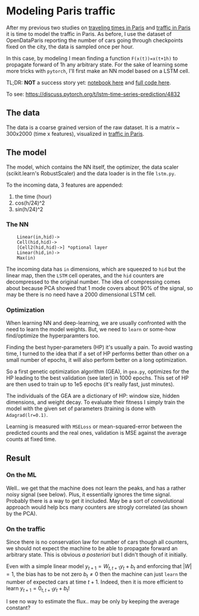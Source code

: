 # Modeling Paris traffic

After my previous two studies on [traveling times in Paris](https://github.com/astyonax/TimingParis) and [traffic in Paris](https://github.com/astyonax/heartbeat-traffic) it is time to model the traffic in Paris. As before, I use the dataset of OpenDataParis reporting the number of cars going through checkpoints fixed on the city, the data is sampled once per hour.

In this case, by modeling I mean finding a function `F(x(t))=x(t+1h)` to propagate forward of 1h any arbitrary state.
For the sake of learning some more tricks with `pytorch`, I'll first make an NN model based on a LSTM cell.

TL;DR: **NOT** a success story yet:
[notebook here](LSTM-2.ipynb) and [full code here](lstm.py).

To see: https://discuss.pytorch.org/t/lstm-time-series-prediction/4832

## The data

The data is a coarse grained version of the raw dataset. 
It is a matrix ~ 300x2000  (time x features), visualized in [traffic in Paris](https://github.com/astyonax/heartbeat-traffic).

## The model
The model, which contains the NN itself, the optimizer, the data scaler (scikit.learn's RobustScaler) and the data loader is in the file `lstm.py`.

To the incoming data, 3 features are appended:
1. the time (hour)
2. cos(h/24)^2
3. sin(h/24)^2


### The NN

```
    Linear(in,hid)->
    Cell(hid,hid)->
    [Cell2(hid,hid)->] *optional layer
    Linear(hid,in)->
    Max(in)
```
The incoming data has `in` dimensions, which are squeezed to `hid` but the linear map,
then the `LSTM` cell operates, and the `hid` counters are decompressed to the original number.
The idea of compressing comes about because PCA showed that 1 mode covers about 90% of the signal, so may be there is no need have a 2000 dimensional LSTM cell.

### Optimization

When learning NN and deep-learning, we are usually confronted with the need to learn the model weights.
But, we need to `learn` or some-how find/optimize the hyperparamters too.

Finding the best hyper-parameters (HP) it's usually a pain. To avoid wasting time,
I turned to the idea that if a set of HP performs better than other on a small number of epochs, it will also perform better on a long optimization.

So a first genetic optimization algorithm (GEA), in `gea.py`, optimizes for the HP leading to the best validation (see later)  in 1000 epochs.
This set of HP are then used to train up to 1e5 epochs (it's really fast, just minutes).

The individuals of the GEA are a dictionary of HP: window size, hidden dimensions, and weight decay.
To evaluate their fitness I simply train the model with the given set of parameters (training is done with `Adagrad(lr=0.1)`.

Learning is measured with `MSELoss` or mean-squared-error between the predicted counts and the real ones,
validation is MSE against the average counts at fixed time.

## Result

### On the ML
Well.. we get that the machine does not learn the peaks, and has a rather noisy signal (see below).
Plus, it essentially ignores the time signal. Probably there is a way to get it included.
May be a sort of convolutional approach would help bcs many counters are strogly correlated (as shown by the PCA).

### On the traffic
Since there is no conservation law for number of cars though all counters, we should not expect the machine to be able to propagate forward
an arbitrary state. This is obvious _a posteriori_ but I didn't though of it initially. 

Even with a simple linear model $y_{t+1}=W_{t,t+1}y_t+b_t$ and enforcing that $|W|=1$, the bias has to be not zero $b_t\neq 0$ then the machine can just `learn` the number of expected cars at time $t+1$. Indeed, then it is more efficient to learn $y_{t+1}=0_{t,t+1}y_t+b_t$!

I see no way to estimate the flux.. may be only by keeping the average constant?
